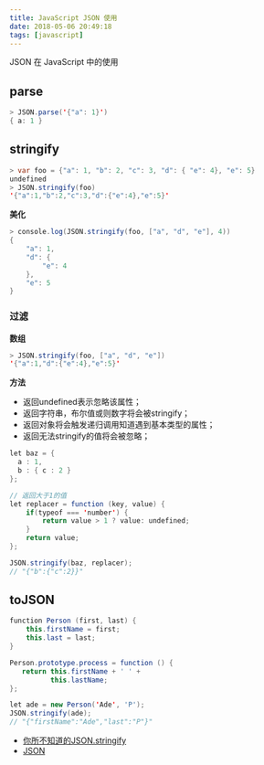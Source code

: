 ```yaml
---
title: JavaScript JSON 使用
date: 2018-05-06 20:49:18
tags: [javascript]
---
```


JSON 在 JavaScript 中的使用
<!-- more --><!-- toc -->

## parse

```java
> JSON.parse('{"a": 1}')
{ a: 1 }
```

## stringify

```java
> var foo = {"a": 1, "b": 2, "c": 3, "d": { "e": 4}, "e": 5}
undefined
> JSON.stringify(foo)
'{"a":1,"b":2,"c":3,"d":{"e":4},"e":5}'
```

**美化**

```java
> console.log(JSON.stringify(foo, ["a", "d", "e"], 4))
{
    "a": 1,
    "d": {
        "e": 4
    },
    "e": 5
}
```

### 过滤

**数组**

```java
> JSON.stringify(foo, ["a", "d", "e"])
'{"a":1,"d":{"e":4},"e":5}'
```

**方法**

- 返回undefined表示忽略该属性；
- 返回字符串，布尔值或则数字将会被stringify；
- 返回对象将会触发递归调用知道遇到基本类型的属性；
- 返回无法stringify的值将会被忽略；

```java
let baz = {
  a : 1,
  b : { c : 2 }
};

// 返回大于1的值
let replacer = function (key, value) {
    if(typeof === 'number') {
        return value > 1 ? value: undefined;
    }
    return value;
};

JSON.stringify(baz, replacer);
// "{"b":{"c":2}}"
```


## toJSON

```java
function Person (first, last) {
    this.firstName = first;
    this.last = last;
}

Person.prototype.process = function () {
   return this.firstName + ' ' +
          this.lastName;
};

let ade = new Person('Ade', 'P');
JSON.stringify(ade);
// "{"firstName":"Ade","last":"P"}"
```

- [你所不知道的JSON.stringify](https://blog.fundebug.com/2017/08/17/what-you-didnt-know%20about-json-stringify/)
- [JSON](https://developer.mozilla.org/zh-CN/docs/Web/JavaScript/Reference/Global_Objects/JSON)
